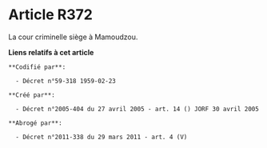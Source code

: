 # Article R372

La cour criminelle siège à Mamoudzou.

**Liens relatifs à cet article**

	**Codifié par**:

	  - Décret n°59-318 1959-02-23

	**Créé par**:

	  - Décret n°2005-404 du 27 avril 2005 - art. 14 () JORF 30 avril 2005

	**Abrogé par**:

	  - Décret n°2011-338 du 29 mars 2011 - art. 4 (V)
